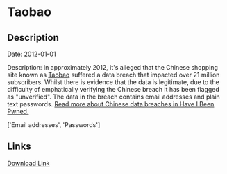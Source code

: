 # Taobao

## Description

Date: 2012-01-01

Description:
In approximately 2012, it's alleged that the Chinese shopping site known as <a href="https://www.taobao.com" target="_blank" rel="noopener">Taobao</a> suffered a data breach that impacted over 21 million subscribers. Whilst there is evidence that the data is legitimate, due to the difficulty of emphatically verifying the Chinese breach it has been flagged as &quot;unverified&quot;. The data in the breach contains email addresses and plain text passwords. <a href="https://www.troyhunt.com/handling-chinese-data-breaches-in-have-i-been-pwned/" target="_blank" rel="noopener">Read more about Chinese data breaches in Have I Been Pwned.</a>


['Email addresses', 'Passwords']

## Links

[Download Link](https://link-to.net/1229997/816.7858527532452/dynamic/?r=aHR0cHM6Ly93d3cubWVkaWFmaXJlLmNvbS92aWV3L2xBclBEVTFwWWNVdlJEaS90YW9iYW8uY29tL2ZpbGU=)